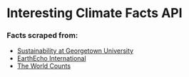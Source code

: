 # Interesting Climate Facts API

### Facts scraped from:

- [Sustainability at Georgetown University](https://sustainability.georgetown.edu/50-facts-for-50-years/)
- [EarthEcho International](https://www.earthecho.org/news/did-you-know-some-interesting-facts-about-the-environment)
- [The World Counts](https://www.theworldcounts.com/stories/facts-about-the-environment)
